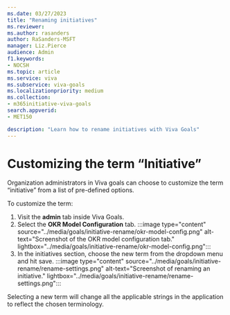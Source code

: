 ```yaml
---
ms.date: 03/27/2023
title: "Renaming initiatives"
ms.reviewer: 
ms.author: rasanders
author: RaSanders-MSFT
manager: Liz.Pierce
audience: Admin
f1.keywords:
- NOCSH
ms.topic: article
ms.service: viva
ms.subservice: viva-goals
ms.localizationpriority: medium
ms.collection:  
- m365initiative-viva-goals
search.appverid:
- MET150

description: "Learn how to rename initiatives with Viva Goals"
---
```


# Customizing the term “Initiative” 

Organization administrators in Viva goals can choose to customize the term “initiative” from a list of pre-defined options.  

To customize the term:  

1. Visit the **admin** tab inside Viva Goals.
1. Select the **OKR Model Configuration** tab.
    :::image type="content" source="../media/goals/initiative-rename/okr-model-config.png" alt-text="Screenshot of the OKR model configuration tab." lightbox="../media/goals/initiative-rename/okr-model-config.png":::
1. In the initiatives section, choose the new term from the dropdown menu and hit save.
    :::image type="content" source="../media/goals/initiative-rename/rename-settings.png" alt-text="Screenshot of renaming an initiative." lightbox="../media/goals/initiative-rename/rename-settings.png":::

Selecting a new term will change all the applicable strings in the application to reflect the chosen terminology.